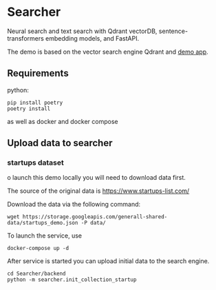 # Searcher

Neural search and text search with Qdrant vectorDB, sentence-transformers embedding models, and FastAPI.

The demo is based on the vector search engine Qdrant and [demo app](https://github.com/qdrant/qdrant_demo).

## Requirements
python:
```
pip install poetry
poetry install
```

as well as docker and docker compose

## Upload data to searcher
### startups dataset
o launch this demo locally you will need to download data first.

The source of the original data is https://www.startups-list.com/

Download the data via the following command:
```
wget https://storage.googleapis.com/generall-shared-data/startups_demo.json -P data/
```
To launch the service, use
```
docker-compose up -d
```
After service is started you can upload initial data to the search engine.
```
cd Searcher/backend 
python -m searcher.init_collection_startup
```


